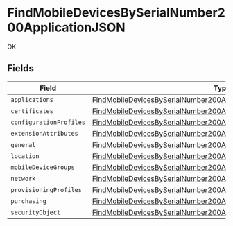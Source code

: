 # FindMobileDevicesBySerialNumber200ApplicationJSON

OK


## Fields

| Field                                                                                                                                                                         | Type                                                                                                                                                                          | Required                                                                                                                                                                      | Description                                                                                                                                                                   |
| ----------------------------------------------------------------------------------------------------------------------------------------------------------------------------- | ----------------------------------------------------------------------------------------------------------------------------------------------------------------------------- | ----------------------------------------------------------------------------------------------------------------------------------------------------------------------------- | ----------------------------------------------------------------------------------------------------------------------------------------------------------------------------- |
| `applications`                                                                                                                                                                | [FindMobileDevicesBySerialNumber200ApplicationJSONApplications](../../models/operations/findmobiledevicesbyserialnumber200applicationjsonapplications.md)[]                   | :heavy_minus_sign:                                                                                                                                                            | N/A                                                                                                                                                                           |
| `certificates`                                                                                                                                                                | [FindMobileDevicesBySerialNumber200ApplicationJSONCertificates](../../models/operations/findmobiledevicesbyserialnumber200applicationjsoncertificates.md)[]                   | :heavy_minus_sign:                                                                                                                                                            | N/A                                                                                                                                                                           |
| `configurationProfiles`                                                                                                                                                       | [FindMobileDevicesBySerialNumber200ApplicationJSONConfigurationProfiles](../../models/operations/findmobiledevicesbyserialnumber200applicationjsonconfigurationprofiles.md)[] | :heavy_minus_sign:                                                                                                                                                            | N/A                                                                                                                                                                           |
| `extensionAttributes`                                                                                                                                                         | [FindMobileDevicesBySerialNumber200ApplicationJSONExtensionAttributes](../../models/operations/findmobiledevicesbyserialnumber200applicationjsonextensionattributes.md)[]     | :heavy_minus_sign:                                                                                                                                                            | N/A                                                                                                                                                                           |
| `general`                                                                                                                                                                     | [FindMobileDevicesBySerialNumber200ApplicationJSONGeneral](../../models/operations/findmobiledevicesbyserialnumber200applicationjsongeneral.md)                               | :heavy_minus_sign:                                                                                                                                                            | N/A                                                                                                                                                                           |
| `location`                                                                                                                                                                    | [FindMobileDevicesBySerialNumber200ApplicationJSONLocation](../../models/operations/findmobiledevicesbyserialnumber200applicationjsonlocation.md)                             | :heavy_minus_sign:                                                                                                                                                            | N/A                                                                                                                                                                           |
| `mobileDeviceGroups`                                                                                                                                                          | [FindMobileDevicesBySerialNumber200ApplicationJSONMobileDeviceGroups](../../models/operations/findmobiledevicesbyserialnumber200applicationjsonmobiledevicegroups.md)[]       | :heavy_minus_sign:                                                                                                                                                            | N/A                                                                                                                                                                           |
| `network`                                                                                                                                                                     | [FindMobileDevicesBySerialNumber200ApplicationJSONNetwork](../../models/operations/findmobiledevicesbyserialnumber200applicationjsonnetwork.md)                               | :heavy_minus_sign:                                                                                                                                                            | N/A                                                                                                                                                                           |
| `provisioningProfiles`                                                                                                                                                        | [FindMobileDevicesBySerialNumber200ApplicationJSONProvisioningProfiles](../../models/operations/findmobiledevicesbyserialnumber200applicationjsonprovisioningprofiles.md)[]   | :heavy_minus_sign:                                                                                                                                                            | N/A                                                                                                                                                                           |
| `purchasing`                                                                                                                                                                  | [FindMobileDevicesBySerialNumber200ApplicationJSONPurchasing](../../models/operations/findmobiledevicesbyserialnumber200applicationjsonpurchasing.md)                         | :heavy_minus_sign:                                                                                                                                                            | N/A                                                                                                                                                                           |
| `securityObject`                                                                                                                                                              | [FindMobileDevicesBySerialNumber200ApplicationJSONSecurityObject](../../models/operations/findmobiledevicesbyserialnumber200applicationjsonsecurityobject.md)                 | :heavy_minus_sign:                                                                                                                                                            | N/A                                                                                                                                                                           |